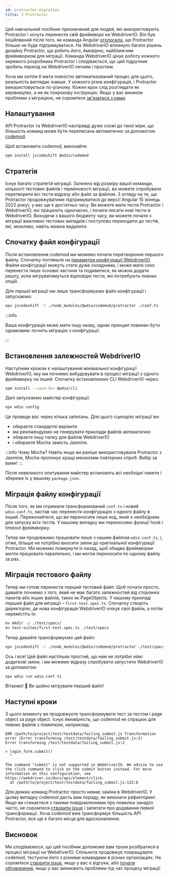 ```yaml
---
id: protractor-migration
title: З Protractor
---
```


Цей навчальний посібник призначений для людей, які використовують Protractor і хочуть перенести свій фреймворк на WebdriverIO. Він був ініційований після того, як команда Angular [оголосила](https://github.com/angular/protractor/issues/5502), що Protractor більше не буде підтримуватися. На WebdriverIO вплинуло багато рішень дизайну Protractor, що робить його, ймовірно, найближчим фреймворком для міграції. Команда WebdriverIO цінує роботу кожного окремого розробника Protractor і сподівається, що цей підручник зробить перехід на WebdriverIO легким і простим.

Хоча ми хотіли б мати повністю автоматизований процес для цього, реальність виглядає інакше. У кожного різна конфігурація, і Protractor використовується по-різному. Кожен крок слід розглядати як керівництво, а не як покрокову інструкцію. Якщо у вас виникли проблеми з міграцією, не соромтеся [зв'язатися з нами](https://github.com/webdriverio/codemod/discussions/new).

## Налаштування

API Protractor та WebdriverIO насправді дуже схожі до такої міри, що більшість команд може бути переписана автоматично за допомогою [codemod](https://github.com/webdriverio/codemod).

Щоб встановити codemod, виконайте:

```sh
npm install jscodeshift @wdio/codemod
```

## Стратегія

Існує багато стратегій міграції. Залежно від розміру вашої команди, кількості тестових файлів і терміновості міграції, ви можете спробувати перетворити всі тести відразу або файл за файлом. З огляду на те, що Protractor продовжуватиме підтримуватися до версії Angular 15 (кінець 2022 року), у вас ще є достатньо часу. Ви можете мати тести Protractor і WebdriverIO, які працюють одночасно, і почати писати нові тести в WebdriverIO. Виходячи з вашого бюджету часу, ви можете почати з міграції важливих тестових випадків і поступово переходити до тестів, які, можливо, навіть можна видалити.

## Спочатку файл конфігурації

Після встановлення codemod ми можемо почати перетворення першого файлу. Спочатку погляньте на [параметри конфігурації WebdriverIO](configuration). Файли конфігурації можуть стати дуже складними, і може мати сенс перенести лише основні частини та подивитися, як можна додати решту, коли мігруватимуться відповідні тести, які потребують певних опцій.

Для першої міграції ми лише трансформуємо файл конфігурації і запускаємо:

```sh
npx jscodeshift -t ./node_modules/@wdio/codemod/protractor ./conf.ts
```

:::info

 Ваша конфігурація може мати іншу назву, однак принцип повинен бути однаковим: почніть міграцію з конфігурації.

:::

## Встановлення залежностей WebdriverIO

Наступним кроком є налаштування мінімальної конфігурації WebdriverIO, яку ми почнемо вибудовувати в процесі міграції з одного фреймворку на інший. Спочатку встановлюємо CLI WebdriverIO через:

```sh
npm install --save-dev @wdio/cli
```

Далі запускаємо майстер конфігурації:

```sh
npx wdio config
```

Це проведе вас через кілька запитань. Для цього сценарію міграції ви:
- обираєте стандартні варіанти
- ми рекомендуємо не генерувати приклади файлів автоматично
- обираєте іншу папку для файлів WebdriverIO
- і обираєте Mocha замість Jasmine.

:::info Чому Mocha?
Навіть якщо ви раніше використовували Protractor з Jasmine, Mocha пропонує кращі механізми повторних спроб. Вибір за вами!
:::

Після невеликого опитування майстер встановить всі необхідні пакети і збереже їх у вашому `package.json`.

## Міграція файлу конфігурації

Після того, як ми отримали трансформований `conf.ts` і новий `wdio.conf.ts`, настав час перенести конфігурацію з одного файлу в інший. Переконайтеся, що ви переносите лише код, який є необхідним для запуску всіх тестів. У нашому випадку ми переносимо функції hook і timeout фреймворку.

Тепер ми продовжимо працювати лише з нашим файлом `wdio.conf.ts`, і, отже, більше не потрібно вносити зміни до оригінальної конфігурації Protractor. Ми можемо повернути їх назад, щоб обидва фреймворки могли працювати паралельно, і ми могли переносити по одному файлу за раз.

## Міграція тестового файлу

Тепер ми готові перенести перший тестовий файл. Щоб почати просто, давайте почнемо з того, який не має багато залежностей від сторонніх пакетів або інших файлів, таких як PageObjects. У нашому прикладі перший файл для міграції – `first-test.spec.ts`. Спочатку створіть директорію, де нова конфігурація WebdriverIO очікує свої файли, а потім перемістіть їх:

```sh
mv mkdir -p ./test/specs/
mv test-suites/first-test.spec.ts ./test/specs
```

Тепер давайте трансформуємо цей файл:

```sh
npx jscodeshift -t ./node_modules/@wdio/codemod/protractor ./test/specs/first-test.spec.ts
```

Ось і все! Цей файл настільки простий, що нам не потрібні ніякі додаткові зміни, і ми можемо відразу спробувати запустити WebdriverIO за допомогою:

```sh
npx wdio run wdio.conf.ts
```

Вітаємо! 🥳 Ви щойно мігрували перший файл!

## Наступні кроки

З цього моменту ви продовжуєте трансформувати тест за тестом і page object за page object. Існує ймовірність, що codemod не спрацює для певних файлів з помилкою, наприклад:

```
ERR /path/to/project/test/testdata/failing_submit.js Transformation error (Error transforming /test/testdata/failing_submit.js:2)
Error transforming /test/testdata/failing_submit.js:2

> login_form.submit()
  ^

The command "submit" is not supported in WebdriverIO. We advise to use the click command to click on the submit button instead. For more information on this configuration, see https://webdriver.io/docs/api/element/click.
  at /path/to/project/test/testdata/failing_submit.js:132:0
```

Для деяких команд Protractor просто немає заміни в WebdriverIO. У цьому випадку codemod дасть вам пораду, як виконати рефакторинг. Якщо ви стикаєтеся з такими повідомленнями про помилки занадто часто, не соромтеся [створити issue](https://github.com/webdriverio/codemod/issues/new) і запитати про додавання певної трансформації. Хоча codemod вже трансформує більшість API Protractor, все ще є багато місця для вдосконалення.

## Висновок

Ми сподіваємося, що цей посібник допоможе вам трохи розібратися в процесі міграції на WebdriverIO. Спільнота продовжує покращувати codemod, тестуючи його з різними командами в різних організаціях. Не соромтеся [створити issue](https://github.com/webdriverio/codemod/issues/new), якщо у вас є відгуки, або [почати обговорення](https://github.com/webdriverio/codemod/discussions/new), якщо у вас виникають проблеми під час процесу міграції.